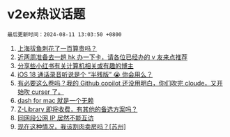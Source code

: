 # v2ex热议话题

`最后更新时间：2024-08-11 13:03:50 +0800`

1. [上海拔鱼刺花了一百算贵吗？](https://www.v2ex.com/t/1064013)
1. [近两周准备去一趟 hk 办一下卡，请各位已经办的 v 友来点推荐](https://www.v2ex.com/t/1064027)
1. [分享些小红书有关计算机相关或有趣的博主](https://www.v2ex.com/t/1064007)
1. [iOS 18 通话录音听说是个 “半残版” 😭 你会用么？](https://www.v2ex.com/t/1064033)
1. [有必要这么卷吗？我的 Github copilot 还没用明白，你们吹完 cloude，又开始吹 curser 了。](https://www.v2ex.com/t/1064063)
1. [dash for mac 就是一个无赖](https://www.v2ex.com/t/1063976)
1. [Z-Library 即将收费，有其他的备选方案吗？](https://www.v2ex.com/t/1064023)
1. [同网段公网 IP 居然不能互访](https://www.v2ex.com/t/1064026)
1. [现在这种情况，我该割肉卖房吗？[苏州]](https://www.v2ex.com/t/1064084)

